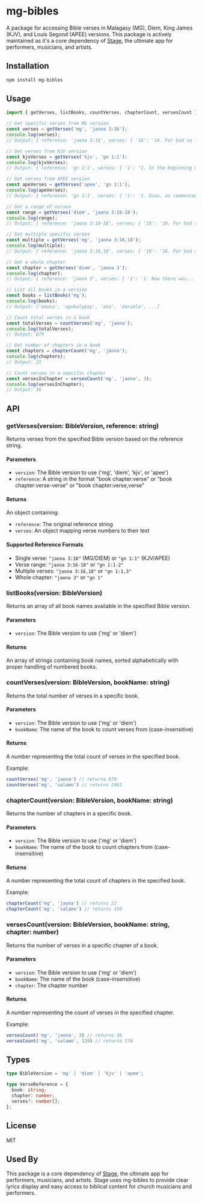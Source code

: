 # mg-bibles

A package for accessing Bible verses in Malagasy (MG), Diem, King James (KJV), and Louis Segond (APEE) versions. This package is actively maintained as it's a core dependency of [Stage](https://stage.loha.dev/sh/k1sry6), the ultimate app for performers, musicians, and artists.

## Installation

```bash
npm install mg-bibles
```

## Usage

```typescript
import { getVerses, listBooks, countVerses, chapterCount, versesCount } from 'mg-bibles';

// Get specific verses from MG version
const verses = getVerses('mg', 'jaona 3:16');
console.log(verses);
// Output: { reference: 'jaona 3:16', verses: { '16': '16. For God so loved the world...' } }

// Get verses from KJV version
const kjvVerses = getVerses('kjv', 'gn 1:1');
console.log(kjvVerses);
// Output: { reference: 'gn 1:1', verses: { '1': '1. In the beginning God created...' } }

// Get verses from APEE version
const apeVerses = getVerses('apee', 'gn 1:1');
console.log(apeVerses);
// Output: { reference: 'gn 1:1', verses: { '1': '1. Dieu, au commencement...' } }

// Get a range of verses
const range = getVerses('diem', 'jaona 3:16-18');
console.log(range);
// Output: { reference: 'jaona 3:16-18', verses: { '16': '16. For God so loved...', '17': '17. For God did not...', '18': '18. Whoever believes...' } }

// Get multiple specific verses
const multiple = getVerses('mg', 'jaona 3:16,18');
console.log(multiple);
// Output: { reference: 'jaona 3:16,18', verses: { '16': '16. For God so loved...', '18': '18. Whoever believes...' } }

// Get a whole chapter
const chapter = getVerses('diem', 'jaona 3');
console.log(chapter);
// Output: { reference: 'jaona 3', verses: { '1': '1. Now there was...', '2': '2. This man came...', ... } }

// List all books in a version
const books = listBooks('mg');
console.log(books);
// Output: ['amosa', 'apokalypsy', 'asa', 'daniela', ...]

// Count total verses in a book
const totalVerses = countVerses('mg', 'jaona');
console.log(totalVerses);
// Output: 879

// Get number of chapters in a book
const chapters = chapterCount('mg', 'jaona');
console.log(chapters);
// Output: 21

// Count verses in a specific chapter
const versesInChapter = versesCount('mg', 'jaona', 3);
console.log(versesInChapter);
// Output: 36
```

## API

### getVerses(version: BibleVersion, reference: string)

Returns verses from the specified Bible version based on the reference string.

#### Parameters
- `version`: The Bible version to use ('mg', 'diem', 'kjv', or 'apee')
- `reference`: A string in the format "book chapter:verse" or "book chapter:verse-verse" or "book chapter:verse,verse"

#### Returns
An object containing:
- `reference`: The original reference string
- `verses`: An object mapping verse numbers to their text

#### Supported Reference Formats
- Single verse: `"jaona 3:16"` (MG/DIEM) or `"gn 1:1"` (KJV/APEE)
- Verse range: `"jaona 3:16-18"` or `"gn 1:1-2"`
- Multiple verses: `"jaona 3:16,18"` or `"gn 1:1,3"`
- Whole chapter: `"jaona 3"` or `"gn 1"`

### listBooks(version: BibleVersion)

Returns an array of all book names available in the specified Bible version.

#### Parameters
- `version`: The Bible version to use ('mg' or 'diem')

#### Returns
An array of strings containing book names, sorted alphabetically with proper handling of numbered books.

### countVerses(version: BibleVersion, bookName: string)

Returns the total number of verses in a specific book.

#### Parameters
- `version`: The Bible version to use ('mg' or 'diem')
- `bookName`: The name of the book to count verses from (case-insensitive)

#### Returns
A number representing the total count of verses in the specified book.

Example:
```typescript
countVerses('mg', 'jaona') // returns 879
countVerses('mg', 'salamo') // returns 2461
```

### chapterCount(version: BibleVersion, bookName: string)

Returns the number of chapters in a specific book.

#### Parameters
- `version`: The Bible version to use ('mg' or 'diem')
- `bookName`: The name of the book to count chapters from (case-insensitive)

#### Returns
A number representing the total count of chapters in the specified book.

Example:
```typescript
chapterCount('mg', 'jaona') // returns 21
chapterCount('mg', 'salamo') // returns 150
```

### versesCount(version: BibleVersion, bookName: string, chapter: number)

Returns the number of verses in a specific chapter of a book.

#### Parameters
- `version`: The Bible version to use ('mg' or 'diem')
- `bookName`: The name of the book (case-insensitive)
- `chapter`: The chapter number

#### Returns
A number representing the count of verses in the specified chapter.

Example:
```typescript
versesCount('mg', 'jaona', 3) // returns 36
versesCount('mg', 'salamo', 119) // returns 176
```

## Types

```typescript
type BibleVersion = 'mg' | 'diem' | 'kjv' | 'apee';

type VerseReference = {
  book: string;
  chapter: number;
  verses?: number[];
};
```

## License

MIT

## Used By

This package is a core dependency of [Stage](https://stage.loha.dev/sh/k1sry6), the ultimate app for performers, musicians, and artists. Stage uses mg-bibles to provide clear lyrics display and easy access to biblical content for church musicians and performers. 